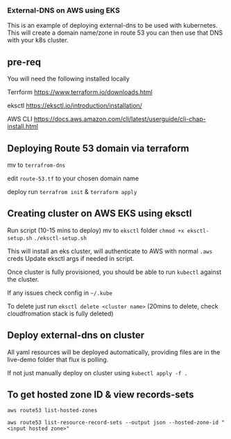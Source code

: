 ### External-DNS on AWS using EKS

This is an example of deploying external-dns to be used with kubernetes.
This will create a domain name/zone in route 53 you can then use that DNS with your k8s cluster.

## pre-req ##

You will need the following installed locally

Terrform https://www.terraform.io/downloads.html 

eksctl https://eksctl.io/introduction/installation/

AWS CLI https://docs.aws.amazon.com/cli/latest/userguide/cli-chap-install.html

## Deploying Route 53 domain via terraform ##

mv to ```terrafrom-dns```

edit ```route-53.tf``` to your chosen domain name

deploy run ```terrafrom init``` & ```terraform apply```

## Creating cluster on AWS EKS using eksctl ##

Run script (10-15 mins to deploy)
mv to ```eksctl``` folder
```chmod +x eksctl-setup.sh```
```./eksctl-setup.sh```

This will install an eks cluster, will authenticate to AWS with normal ```.aws``` creds
Update eksctl args if needed in script.

Once cluster is fully provisioned, you should be able to run ```kubectl``` against the cluster.

If any issues check config in ```~/.kube```

To delete just run ```eksctl delete <cluster name>``` (20mins to delete, check cloudfromation stack is fully deleted)

## Deploy external-dns on cluster ##

All yaml resources will be deployed automatically, providing files are in the live-demo folder that flux is polling.

If not just manually deploy on cluster using ```kubectl apply -f .```

## To get hosted zone ID & view records-sets ##

```aws route53 list-hosted-zones```

```aws route53 list-resource-record-sets --output json --hosted-zone-id "<input hosted zone>"```

